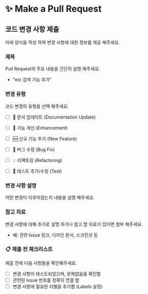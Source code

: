 # ✨ Make a Pull Request

## 코드 변경 사항 제출
아래 양식을 작성 하여 변경 사항에 대한 정보를 제공 해주세요.

### 제목
Pull Request의 주요 내용을 간단히 설명 해주세요.
- "ex) 검색 기능 추가"

### 변경 유형
코드 변경의 유형을 선택 해주세요.

- [ ] 📄 문서 업데이트 (Documentation Update)
- [ ] 🔧 기능 개선 (Enhancement)
- [ ] 🆕 신규 기능 추가 (New Feature)
- [ ] 🐞 버그 수정 (Bug Fix)
- [ ] 💡 리팩토링 (Refactoring)
- [ ] 🧪 테스트 추가/수정 (Test)


### 변경 사항 설명
어떤 변경이 이루어졌는지 내용을 설명 해주세요.

### 참고 자료
변경 사항에 대해 추가로 설명 하거나 참고 할 자료가 있다면 첨부 해주세요.
- 예: 관련 Issue 링크, 디자인 문서, 스크린샷 등




### :clipboard: 제출 전 체크리스트
제출 전에 다음 사항들을 확인해주세요.

- [ ] 변경 사항이 테스트되었으며, 문제없음을 확인함
- [ ] 관련된 Issue 번호를 정확히 연결 함
- [ ] 변경 사항에 필요한 라벨을 추가함 (Labels 설정)
